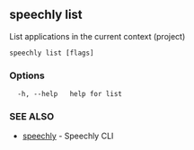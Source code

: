 ## speechly list

List applications in the current context (project)

```
speechly list [flags]
```

### Options

```
  -h, --help   help for list
```

### SEE ALSO

* [speechly](speechly.md)	 - Speechly CLI


